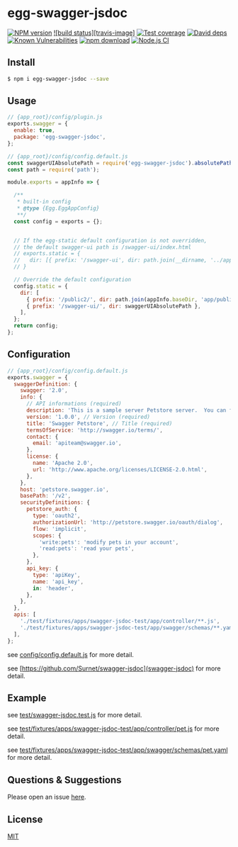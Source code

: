 # egg-swagger-jsdoc

[![NPM version][npm-image]][npm-url]
[![build status][travis-image]][travis-url]
[![Test coverage][codecov-image]][codecov-url]
[![David deps][david-image]][david-url]
[![Known Vulnerabilities][snyk-image]][snyk-url]
[![npm download][download-image]][download-url]
[![Node.js CI][github-workflow]][github-workflow]

[npm-image]: https://img.shields.io/npm/v/egg-swagger-jsdoc.svg?style=flat-square
[npm-url]: https://npmjs.org/package/egg-swagger-jsdoc
[github-workflow]: https://github.com/archer-n/egg-swagger-jsdoc/actions
[travis-url]: https://travis-ci.org/archer-n/egg-swagger-jsdoc
[codecov-image]: https://img.shields.io/codecov/c/github/archer-n/egg-swagger-jsdoc.svg?style=flat-square
[codecov-url]: https://codecov.io/github/archer-n/egg-swagger-jsdoc?branch=main
[david-image]: https://img.shields.io/david/archer-n/egg-swagger-jsdoc.svg?style=flat-square
[david-url]: https://david-dm.org/archer-n/egg-swagger-jsdoc
[snyk-image]: https://snyk.io/test/npm/egg-swagger-jsdoc/badge.svg?style=flat-square
[snyk-url]: https://snyk.io/test/npm/egg-swagger-jsdoc
[download-image]: https://img.shields.io/npm/dm/egg-swagger-jsdoc.svg?style=flat-square
[download-url]: https://npmjs.org/package/egg-swagger-jsdoc

<!--
Description here.
-->

## Install

```bash
$ npm i egg-swagger-jsdoc --save
```

## Usage

```js
// {app_root}/config/plugin.js
exports.swagger = {
  enable: true,
  package: 'egg-swagger-jsdoc',
};
```

```js
// {app_root}/config/config.default.js
const swaggerUIAbsolutePath = require('egg-swagger-jsdoc').absolutePath();
const path = require('path');

module.exports = appInfo => {

  /**
   * built-in config
   * @type {Egg.EggAppConfig}
   **/
  const config = exports = {};


  // If the egg-static default configuration is not overridden,
  // the default swagger-ui path is /swagger-ui/index.html
  // exports.static = {
  //   dir: [{ prefix: '/swagger-ui', dir: path.join(__dirname, '../app/public') }],
  // }

  // Override the default configuration
  config.static = {
    dir: [
      { prefix: '/public2/', dir: path.join(appInfo.baseDir, 'app/public') },
      { prefix: '/swagger-ui/', dir: swaggerUIAbsolutePath },
    ],
  };
  return config;
};

```

## Configuration

```js
// {app_root}/config/config.default.js
exports.swagger = {
  swaggerDefinition: {
    swagger: '2.0',
    info: {
      // API informations (required)
      description: 'This is a sample server Petstore server.  You can find out more about     Swagger at [http://swagger.io](http://swagger.io) or on [irc.freenode.net, #swagger](http://swagger.io/irc/).      For this sample, you can use the api key `special-key` to test the authorization     filters.', // Description (optional)
      version: '1.0.0', // Version (required)
      title: 'Swagger Petstore', // Title (required)
      termsOfService: 'http://swagger.io/terms/',
      contact: {
        email: 'apiteam@swagger.io',
      },
      license: {
        name: 'Apache 2.0',
        url: 'http://www.apache.org/licenses/LICENSE-2.0.html',
      },
    },
    host: 'petstore.swagger.io',
    basePath: '/v2',
    securityDefinitions: {
      petstore_auth: {
        type: 'oauth2',
        authorizationUrl: 'http://petstore.swagger.io/oauth/dialog',
        flow: 'implicit',
        scopes: {
          'write:pets': 'modify pets in your account',
          'read:pets': 'read your pets',
        },
      },
      api_key: {
        type: 'apiKey',
        name: 'api_key',
        in: 'header',
      },
    },
  },
  apis: [
    './test/fixtures/apps/swagger-jsdoc-test/app/controller/**.js',
    './test/fixtures/apps/swagger-jsdoc-test/app/swagger/schemas/**.yaml',
  ],
};
```

see [config/config.default.js](config/config.default.js) for more detail.

see [https://github.com/Surnet/swagger-jsdoc](swagger-jsdoc) for more detail.

## Example

<!-- example here -->
see [test/swagger-jsdoc.test.js](test/swagger-jsdoc.test.js) for more detail.

see [test/fixtures/apps/swagger-jsdoc-test/app/controller/pet.js](test/fixtures/apps/swagger-jsdoc-test/app/controller/pet.js) for more detail.

see [test/fixtures/apps/swagger-jsdoc-test/app/swagger/schemas/pet.yaml](test/fixtures/apps/swagger-jsdoc-test/app/swagger/schemas/pet.yaml) for more detail.

## Questions & Suggestions

Please open an issue [here](https://github.com/archer-n/egg-swagger-jsdoc/issues).

## License

[MIT](LICENSE)
